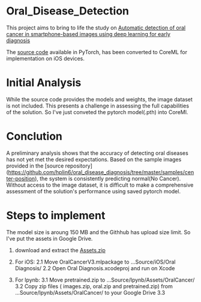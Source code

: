 # Oral_Disease_Detection

This project aims to bring to life the study on [Automatic detection of oral cancer in smartphone-based images using deep learning for early diagnosis](https://pubmed.ncbi.nlm.nih.gov/34453419/)

The [source code](https://github.com/hplin6/oral_disease_diagnosis) available in PyTorch, has been converted to CoreML for implementation on iOS devices.

# Initial Analysis

While the source code provides the models and weights, the image dataset is not included. This presents a challenge in assessing the full capabilities of the solution. So I've just conveted the pytorch model(.pth) into CoreMl.

# Conclution 

A preliminary analysis shows that the accuracy of detecting oral diseases has not yet met the desired expectations. Based on the sample images provided in the [source repository] (https://github.com/hplin6/oral_disease_diagnosis/tree/master/samples/center-position), the system is consistently predicting normal(No Cancer). Without access to the image dataset, it is difficult to make a comprehensive assessment of the solution's performance using saved pytorch model.


# Steps to implement 

The model size is aroung 150 MB and the Githhub has upload size limit. So I've put the assets in Google Drive. 

1. download and extract the [Assets.zip](https://drive.google.com/file/d/18gRBDezrw0-rxtnDzGn1VonAFmY0pjJM/view?usp=share_link)

2. For iOS: 
    2.1 Move OralCancerV3.mlpackage to ...Source/iOS/Oral Diagnosis/ 
    2.2 Open Oral Diagnosis.xcodeproj and run on Xcode

3. For Ipynb: 
    3.1 Move pretrained.zip to ...Source/Ipynb/Assets/OralCancer/
    3.2 Copy zip files ( images.zip, oral.zip and pretrained.zip) from ...Source/Ipynb/Assets/OralCancer/ to your Google Drive
    3.3 
